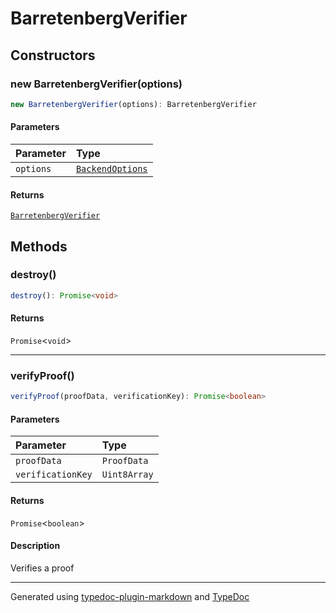 # BarretenbergVerifier

## Constructors

### new BarretenbergVerifier(options)

```ts
new BarretenbergVerifier(options): BarretenbergVerifier
```

#### Parameters

| Parameter | Type |
| :------ | :------ |
| `options` | [`BackendOptions`](../type-aliases/BackendOptions.md) |

#### Returns

[`BarretenbergVerifier`](BarretenbergVerifier.md)

## Methods

### destroy()

```ts
destroy(): Promise<void>
```

#### Returns

`Promise`\<`void`\>

***

### verifyProof()

```ts
verifyProof(proofData, verificationKey): Promise<boolean>
```

#### Parameters

| Parameter | Type |
| :------ | :------ |
| `proofData` | `ProofData` |
| `verificationKey` | `Uint8Array` |

#### Returns

`Promise`\<`boolean`\>

#### Description

Verifies a proof

***

Generated using [typedoc-plugin-markdown](https://www.npmjs.com/package/typedoc-plugin-markdown) and [TypeDoc](https://typedoc.org/)
